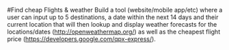 #Find cheap Flights & weather
Build a tool (website/mobile app/etc) where a user can input up to 5 destinations, a date within the next 14 days and their current location that will then lookup and display weather forecasts for the locations/dates (http://openweathermap.org/) as well as the cheapest flight price (https://developers.google.com/qpx-express/).
